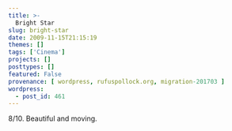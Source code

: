 ```yaml
---
title: >-
  Bright Star
slug: bright-star
date: 2009-11-15T21:15:19
themes: []
tags: ['Cinema']
projects: []
posttypes: []
featured: False
provenance: [ wordpress, rufuspollock.org, migration-201703 ]
wordpress:
  - post_id: 461
---
```


8/10. Beautiful and moving.

